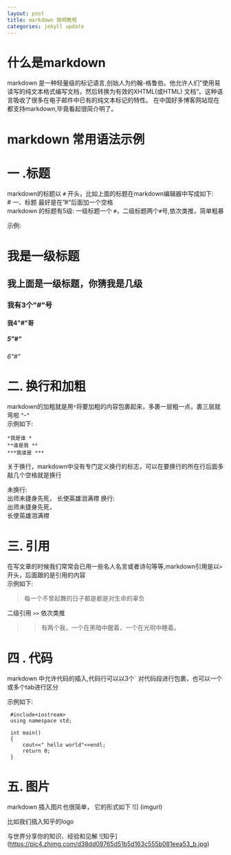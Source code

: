 ```yaml
---
layout: post
title: markdown 简明教程
categories: jekyll update
---
```


# 什么是markdown

markdown 是一种轻量级的标记语言,创始人为约翰-格鲁伯。他允许人们”使用易读写的纯文本格式编写文档，然后转换为有效的XHTML(或HTML)
文档“。这种语言吸收了很多在电子邮件中已有的纯文本标记的特性。
在中国好多博客网站现在都支持markdown,毕竟看起很简介明了。

# markdown 常用语法示例


# 一 .标题 

markdown的标题以 `#` 开头，比如上面的标题在markdown编辑器中写成如下:   
    # 一、标题  最好是在”#“后面加一个空格     
markdown 的标题有5级:  一级标题一个 `#`，二级标题两个`#`号,依次类推，简单粗暴     

示例:    
# 我是一级标题      

## 我上面是一级标题，你猜我是几级    

### 我有3个"#"号 

#### 我4"#"哥  

##### 5"#"

###### 6"#" 



# 二. 换行和加粗   
markdown的加粗就是用`*`将要加粗的内容包裹起来，多裹一层粗一点，裹三层就弯啦 ^-^    
示例如下:       

    *我是谁 *     
    **谁是我 **      
    ***我谁是 ***    

关于换行，markdown中没有专门定义换行的标志，可以在要换行的所在行后面多敲几个空格就是换行
   
   未换行:  
   出师未捷身先死，
   长使英雄泪满襟
   换行:   
   出师未捷身先死，   
   长使英雄泪满襟   

# 三. 引用

在写文章的时候我们常常会已用一些名人名言或者诗句等等,markdown引用是以`>` 开头，后面跟的是引用的内容   
示例如下:   

>  每一个不曾起舞的日子都是都是对生命的辜负

二级引用 `>>`  依次类推   

>> 有两个我，一个在黑暗中醒着，一个在光明中睡着。 

# 四 . 代码

markdown 中允许代码的插入,代码行可以以3个` 对代码段进行包裹，也可以一个或多个tab进行区分  

示例如下:    
     
     #include<iostream>   
     using namespace std;   

     int main()   
     {  
         cout<<" hello world"<<endl;  
         return 0;   
     }  
    
# 五. 图片

markdown 插入图片也很简单， 它的形式如下 ![] (imgurl)

比如我们插入知乎的logo  

与世界分享你的知识、经验和见解  ![知乎] (https://pic4.zhimg.com/d38dd09765d51b5d163c555b081eea53_b.jpg)






